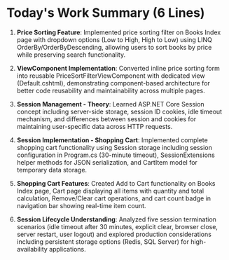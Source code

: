 # Today's Work Summary (6 Lines)

1. **Price Sorting Feature**: Implemented price sorting filter on Books Index page with dropdown options (Low to High, High to Low) using LINQ OrderBy/OrderByDescending, allowing users to sort books by price while preserving search functionality.

2. **ViewComponent Implementation**: Converted inline price sorting form into reusable PriceSortFilterViewComponent with dedicated view (Default.cshtml), demonstrating component-based architecture for better code reusability and maintainability across multiple pages.

3. **Session Management - Theory**: Learned ASP.NET Core Session concept including server-side storage, session ID cookies, idle timeout mechanism, and differences between session and cookies for maintaining user-specific data across HTTP requests.

4. **Session Implementation - Shopping Cart**: Implemented complete shopping cart functionality using Session storage including session configuration in Program.cs (30-minute timeout), SessionExtensions helper methods for JSON serialization, and CartItem model for temporary data storage.

5. **Shopping Cart Features**: Created Add to Cart functionality on Books Index page, Cart page displaying all items with quantity and total calculation, Remove/Clear cart operations, and cart count badge in navigation bar showing real-time item count.

6. **Session Lifecycle Understanding**: Analyzed five session termination scenarios (idle timeout after 30 minutes, explicit clear, browser close, server restart, user logout) and explored production considerations including persistent storage options (Redis, SQL Server) for high-availability applications.
